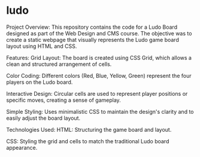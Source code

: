 # ludo
Project Overview:
This repository contains the code for a Ludo Board designed as part of the Web Design and CMS course. The objective was to create a static webpage that visually represents the Ludo game board layout using HTML and CSS.

Features:
Grid Layout: The board is created using CSS Grid, which allows a clean and structured arrangement of cells.

Color Coding: Different colors (Red, Blue, Yellow, Green) represent the four players on the Ludo board.

Interactive Design: Circular cells are used to represent player positions or specific moves, creating a sense of gameplay.

Simple Styling: Uses minimalistic CSS to maintain the design's clarity and to easily adjust the board layout.

Technologies Used:
HTML: Structuring the game board and layout.

CSS: Styling the grid and cells to match the traditional Ludo board appearance.
